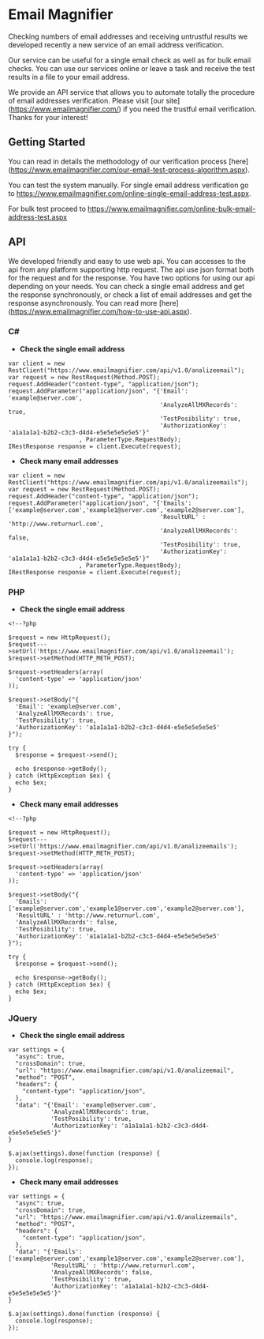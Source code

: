 # Email Magnifier
Checking numbers of email addresses and receiving untrustful results we developed recently a new service of an email address verification. 

Our service can be useful for a single email check as well as for bulk email checks. You can use our services online or leave a task and receive the test results in a file to your email address. 

We provide an API service that allows you to automate totally the procedure of email addresses verification. Please visit [our site] (https://www.emailmagnifier.com/) if you need the trustful email verification. 
Thanks for your interest!
## Getting Started
You can read in details the methodology of our verification process [here] (https://www.emailmagnifier.com/our-email-test-process-algorithm.aspx).

You can test the system manually. For single email address verification go to https://www.emailmagnifier.com/online-single-email-address-test.aspx. 

For bulk test proceed to https://www.emailmagnifier.com/online-bulk-email-address-test.aspx
## API
We developed friendly and easy to use web api. You can accesses to the api from any platform supporting http request.
The api use json format both for the request and for the response. You have two options for using our api depending on your needs.
You can check a single email address and get the response synchronously, or check a list of email addresses and get the response asynchronously.
You can read more [here] (https://www.emailmagnifier.com/how-to-use-api.aspx).

### C#

* **Check the single email address**

```
var client = new RestClient("https://www.emailmagnifier.com/api/v1.0/analizeemail");
var request = new RestRequest(Method.POST);
request.AddHeader("content-type", "application/json");
request.AddParameter("application/json", "{'Email': 'example@server.com', 
                                           'AnalyzeAllMXRecords': true, 
                                           'TestPosibility': true, 
                                           'AuthorizationKey': 'a1a1a1a1-b2b2-c3c3-d4d4-e5e5e5e5e5e5'}"
                    , ParameterType.RequestBody);
IRestResponse response = client.Execute(request);
```

* **Check many email addresses**

```
var client = new RestClient("https://www.emailmagnifier.com/api/v1.0/analizeemails");
var request = new RestRequest(Method.POST);
request.AddHeader("content-type", "application/json");
request.AddParameter("application/json", "{'Emails': ['example@server.com','example1@server.com','example2@server.com'],
                                           'ResultURL' : 'http://www.returnurl.com',
                                           'AnalyzeAllMXRecords': false,
                                           'TestPosibility': true,
                                           'AuthorizationKey': 'a1a1a1a1-b2b2-c3c3-d4d4-e5e5e5e5e5e5'}"
                    , ParameterType.RequestBody);
IRestResponse response = client.Execute(request);
```

### PHP

* **Check the single email address**

```
<!--?php
 
$request = new HttpRequest();
$request--->setUrl('https://www.emailmagnifier.com/api/v1.0/analizeemail');
$request->setMethod(HTTP_METH_POST);
 
$request->setHeaders(array(
  'content-type' => 'application/json'
));
 
$request->setBody("{
  'Email': 'example@server.com',
  'AnalyzeAllMXRecords': true,
  'TestPosibility': true,
  'AuthorizationKey': 'a1a1a1a1-b2b2-c3c3-d4d4-e5e5e5e5e5e5'
}");
 
try {
  $response = $request->send();
 
  echo $response->getBody();
} catch (HttpException $ex) {
  echo $ex;
}
```

* **Check many email addresses**

```
<!--?php
 
$request = new HttpRequest();
$request--->setUrl('https://www.emailmagnifier.com/api/v1.0/analizeemails');
$request->setMethod(HTTP_METH_POST);
 
$request->setHeaders(array(
  'content-type' => 'application/json'
));
 
$request->setBody("{
  'Emails': ['example@server.com','example1@server.com','example2@server.com'],
  'ResultURL' : 'http://www.returnurl.com',
  'AnalyzeAllMXRecords': false,
  'TestPosibility': true,
  'AuthorizationKey': 'a1a1a1a1-b2b2-c3c3-d4d4-e5e5e5e5e5e5'
}");
 
try {
  $response = $request->send();
 
  echo $response->getBody();
} catch (HttpException $ex) {
  echo $ex;
}
```

### JQuery

* **Check the single email address**

```
var settings = {
  "async": true,
  "crossDomain": true,
  "url": "https://www.emailmagnifier.com/api/v1.0/analizeemail",
  "method": "POST",
  "headers": {
    "content-type": "application/json",
  },
  "data": "{'Email': 'example@server.com',
            'AnalyzeAllMXRecords': true,
            'TestPosibility': true,
            'AuthorizationKey': 'a1a1a1a1-b2b2-c3c3-d4d4-e5e5e5e5e5e5'}"
}
 
$.ajax(settings).done(function (response) {
  console.log(response);
});
```

* **Check many email addresses**

```
var settings = {
  "async": true,
  "crossDomain": true,
  "url": "https://www.emailmagnifier.com/api/v1.0/analizeemails",
  "method": "POST",
  "headers": {
    "content-type": "application/json",
  },
  "data": "{'Emails': ['example@server.com','example1@server.com','example2@server.com'],
            'ResultURL' : 'http://www.returnurl.com',
            'AnalyzeAllMXRecords': false,
            'TestPosibility': true,
            'AuthorizationKey': 'a1a1a1a1-b2b2-c3c3-d4d4-e5e5e5e5e5e5'}"
}
 
$.ajax(settings).done(function (response) {
  console.log(response);
});
```
